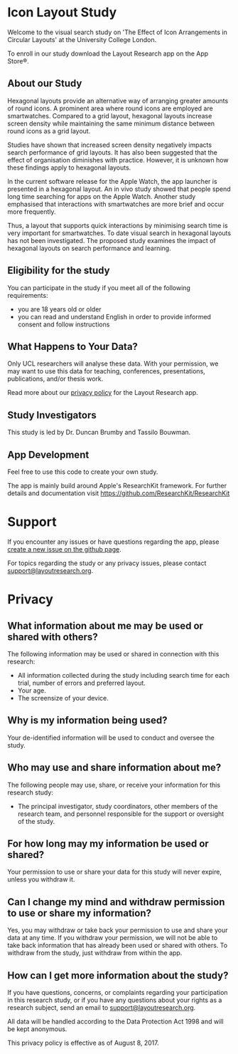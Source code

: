 # Icon Layout Study

Welcome to the visual search study on 'The Effect of Icon Arrangements in Circular Layouts' at the University College London.

To enroll in our study download the Layout Research app on the App Store®.

## About our Study

Hexagonal layouts provide an alternative way of arranging greater amounts of round icons. A prominent area where round icons are employed are smartwatches. Compared to a grid layout, hexagonal layouts increase screen density while maintaining the same minimum distance between round icons as a grid layout.

Studies have shown that increased screen density negatively impacts search performance of grid layouts. It has also been suggested that the effect of organisation diminishes with practice. However, it is unknown how these findings apply to hexagonal layouts. 

In the current software release for the Apple Watch, the app launcher is presented in a hexagonal layout. An in vivo study showed that people spend long time searching for apps on the Apple Watch. Another study emphasised that interactions with smartwatches are more brief and occur more frequently.

Thus, a layout that supports quick interactions by minimising search time is very important for smartwatches. To date visual search in hexagonal layouts has not been investigated. The proposed study examines the impact of hexagonal layouts on search performance and learning.

## Eligibility for the study

You can participate in the study if you meet all of the following requirements:
* you are 18 years old or older
* you can read and understand English in order to provide informed consent and follow instructions

## What Happens to Your Data?

Only UCL researchers will analyse these data. With your permission, we may want to use this data for teaching, conferences, presentations, publications, and/or thesis work.

Read more about our [privacy policy](#privacy) for the Layout Research app.

## Study Investigators

This study is led by Dr. Duncan Brumby and Tassilo Bouwman.

## App Development

Feel free to use this code to create your own study.

The app is mainly build around Apple's ResearchKit framework. For further details and documentation visit
https://github.com/ResearchKit/ResearchKit

# Support

If you encounter any issues or have questions regarding the app, please [create a new issue on the github page](https://github.com/bouwman/LayoutResearch/issues).

For topics regarding the study or any privacy issues, please contact support@layoutresearch.org.

# Privacy

## What information about me may be used or shared with others?

The following information may be used or shared in connection with this research:
* All information collected during the study including search time for each trial, number of errors and preferred layout.
* Your age.
* The screensize of your device.

## Why is my information being used?

Your de-identified information will be used to conduct and oversee the study.

## Who may use and share information about me?

The following people may use, share, or receive your information for this research study:
* The principal investigator, study coordinators, other members of the research team, and personnel responsible for the support or oversight of the study.

## For how long may my information be used or shared?

Your permission to use or share your data for this study will never expire, unless you withdraw it.

## Can I change my mind and withdraw permission to use or share my information?

Yes, you may withdraw or take back your permission to use and share your data at any time. If you withdraw your permission, we will not be able to take back information that has already been used or shared with others. To withdraw from the study, just withdraw from within the app.

## How can I get more information about the study?

If you have questions, concerns, or complaints regarding your participation in this research study, or if you have any questions about your rights as a research subject, send an email to support@layoutresearch.org.

All data will be handled according to the Data Protection Act 1998 and will be kept anonymous.

This privacy policy is effective as of August 8, 2017.
